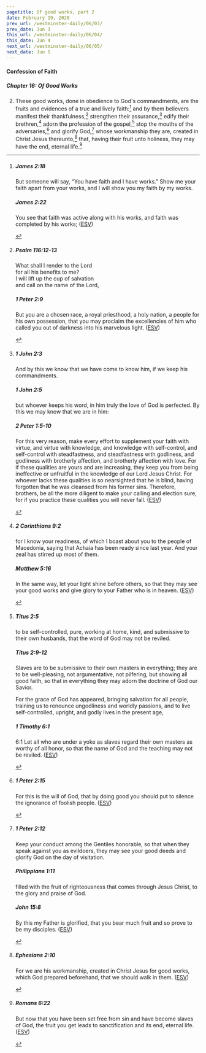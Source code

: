 ```yaml
---
pagetitle: Of good works, part 2
date: February 19, 2020
prev_url: /westminster-daily/06/03/
prev_date: Jun 3
this_url: /westminster-daily/06/04/
this_date: Jun 4
next_url: /westminster-daily/06/05/
next_date: Jun 5
---
```


#### Confession of Faith

##### Chapter 16: Of Good Works

2. These good works, done in obedience to God's commandments, are the fruits and evidences of a true and lively faith:[^fnref:wcf1] and by them believers manifest their thankfulness,[^fnref:wcf2] strengthen their assurance,[^fnref:wcf3] edify their brethren,[^fnref:wcf4] adorn the profession of the gospel,[^fnref:wcf5] stop the mouths of the adversaries,[^fnref:wcf6] and glorify God,[^fnref:wcf7] whose workmanship they are, created in Christ Jesus thereunto,[^fnref:wcf8] that, having their fruit unto holiness, they may have the end, eternal life.[^fnref:wcf9]

[^fnref:wcf1]: <div class="esv"><h5>James 2:18</h5> <div class="esv-text"><p id="p59002018.01-1">But someone will say, &#8220;You have faith and I have works.&#8221; Show me your faith apart from your works, and I will show you my faith by my works.</p> </div><h5>James 2:22</h5> <div class="esv-text"><p id="p59002022.01-2">You see that faith was active along with his works, and faith was completed by his works;  (<a href="http://www.esv.org" class="copyright">ESV</a>)</p> </div> </div>

[^fnref:wcf2]: <div class="esv"><h5>Psalm 116:12-13</h5> <div class="esv-text"><div class="block-indent"> <p class="line-group" id="p19116012.01-1">What shall I render to the <span class="small-caps">Lord</span><br /> <span class="indent"></span>for all his benefits to me?<br />  I will lift up the cup of salvation<br /> <span class="indent"></span>and call on the name of the <span class="small-caps">Lord</span>,</p> </div> </div><h5>1 Peter 2:9</h5> <div class="esv-text"><p id="p60002009.01-2">But you are a chosen race, a royal priesthood, a holy nation, a people for his own possession, that you may proclaim the excellencies of him who called you out of darkness into his marvelous light.  (<a href="http://www.esv.org" class="copyright">ESV</a>)</p> </div> </div>

[^fnref:wcf3]: <div class="esv"><h5>1 John 2:3</h5> <div class="esv-text"><p id="p62002003.01-1">And by this we know that we have come to know him, if we keep his commandments.</p> </div><h5>1 John 2:5</h5> <div class="esv-text"><p id="p62002005.01-2">but whoever keeps his word, in him truly the love of God is perfected. By this we may know that we are in him:</p> </div><h5>2 Peter 1:5-10</h5> <div class="esv-text"><p id="p61001005.01-3">For this very reason, make every effort to supplement your faith with virtue, and virtue with knowledge, and knowledge with self-control, and self-control with steadfastness, and steadfastness with godliness, and godliness with brotherly affection, and brotherly affection with love. For if these qualities are yours and are increasing, they keep you from being ineffective or unfruitful in the knowledge of our Lord Jesus Christ. For whoever lacks these qualities is so nearsighted that he is blind, having forgotten that he was cleansed from his former sins. Therefore, brothers, be all the more diligent to make your calling and election sure, for if you practice these qualities you will never fall.  (<a href="http://www.esv.org" class="copyright">ESV</a>)</p> </div> </div>

[^fnref:wcf4]: <div class="esv"><h5>2 Corinthians 9:2</h5> <div class="esv-text"><p id="p47009002.01-1">for I know your readiness, of which I boast about you to the people of Macedonia, saying that Achaia has been ready since last year. And your zeal has stirred up most of them.</p> </div><h5>Matthew 5:16</h5> <div class="esv-text"><p id="p40005016.01-2"><span class="woc">In the same way, let your light shine before others, so that they may see your good works and give glory to your Father who is in heaven.</span>  (<a href="http://www.esv.org" class="copyright">ESV</a>)</p> </div> </div>

[^fnref:wcf5]: <div class="esv"><h5>Titus 2:5</h5> <div class="esv-text"><p id="p56002005.01-1">to be self-controlled, pure, working at home, kind, and submissive to their own husbands, that the word of God may not be reviled.</p> </div><h5>Titus 2:9-12</h5> <div class="esv-text"><p id="p56002009.01-2">Slaves are to be submissive to their own masters in everything; they are to be well-pleasing, not argumentative, not pilfering, but showing all good faith, so that in everything they may adorn the doctrine of God our Savior.</p>  <p id="p56002011.01-2">For the grace of God has appeared, bringing salvation for all people, training us to renounce ungodliness and worldly passions, and to live self-controlled, upright, and godly lives in the present age,</p> </div><h5>1 Timothy 6:1</h5> <div class="esv-text"><p id="p54006001.01-3"><span class="chapter-num" id="v54006001-3">6:1&nbsp;</span>Let all who are under a yoke as slaves regard their own masters as worthy of all honor, so that the name of God and the teaching may not be reviled.  (<a href="http://www.esv.org" class="copyright">ESV</a>)</p> </div> </div>

[^fnref:wcf6]: <div class="esv"><h5>1 Peter 2:15</h5> <div class="esv-text"><p id="p60002015.01-1">For this is the will of God, that by doing good you should put to silence the ignorance of foolish people.  (<a href="http://www.esv.org" class="copyright">ESV</a>)</p> </div> </div>

[^fnref:wcf7]: <div class="esv"><h5>1 Peter 2:12</h5> <div class="esv-text"><p id="p60002012.01-1">Keep your conduct among the Gentiles honorable, so that when they speak against you as evildoers, they may see your good deeds and glorify God on the day of visitation.</p> </div><h5>Philippians 1:11</h5> <div class="esv-text"><p id="p50001011.01-2">filled with the fruit of righteousness that comes through Jesus Christ, to the glory and praise of God.</p> </div><h5>John 15:8</h5> <div class="esv-text"><p id="p43015008.01-3"><span class="woc">By this my Father is glorified, that you bear much fruit and so prove to be my disciples.</span>  (<a href="http://www.esv.org" class="copyright">ESV</a>)</p> </div> </div>

[^fnref:wcf8]: <div class="esv"><h5>Ephesians 2:10</h5> <div class="esv-text"><p id="p49002010.01-1">For we are his workmanship, created in Christ Jesus for good works, which God prepared beforehand, that we should walk in them.  (<a href="http://www.esv.org" class="copyright">ESV</a>)</p> </div> </div>

[^fnref:wcf9]: <div class="esv"><h5>Romans 6:22</h5> <div class="esv-text"><p id="p45006022.01-1">But now that you have been set free from sin and have become slaves of God, the fruit you get leads to sanctification and its end, eternal life.  (<a href="http://www.esv.org" class="copyright">ESV</a>)</p> </div> </div>

